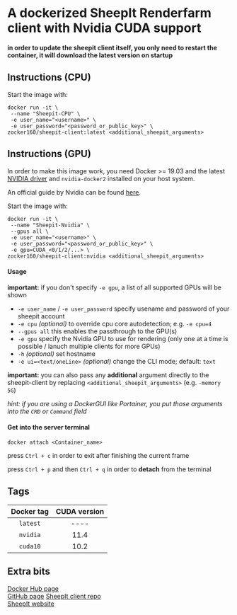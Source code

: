 # A dockerized SheepIt Renderfarm client with Nvidia CUDA support

**in order to update the sheepit client itself, you only need to restart the container, it will download the latest version on startup**

## Instructions (CPU)

Start the image with:
```
docker run -it \
 --name "Sheepit-CPU" \
 -e user_name="<username>" \
 -e user_password="<password_or_public_key>" \
zocker160/sheepit-client:latest <additional_sheepit_arguments>
```

## Instructions (GPU)

In order to make this image work, you need Docker >= 19.03 and the latest [NVIDIA driver](https://github.com/NVIDIA/nvidia-docker/wiki/Frequently-Asked-Questions#how-do-i-install-the-nvidia-driver) and `nvidia-docker2` installed on your host system.

An official guide by Nvidia can be found [here](https://docs.nvidia.com/datacenter/cloud-native/container-toolkit/install-guide.html#installing-on-ubuntu-and-debian).

Start the image with:

```
docker run -it \
 --name "Sheepit-Nvidia" \
 --gpus all \
 -e user_name="<username>" \
 -e user_password="<password_or_public_key>" \
 -e gpu=CUDA_<0/1/2/...> \
zocker160/sheepit-client:nvidia <additional_sheepit_arguments>
```

#### Usage

**important:** if you don't specify `-e gpu`,  a list of all supported GPUs will be shown

- `-e user_name` / `-e user_password` specify usename and password of your sheepit account
- `-e cpu` *(optional)* to override cpu core autodetection; e.g. `-e cpu=4`
- `--gpus all` this enables the passthrough to the GPU(s)
- `-e gpu` specify the Nvidia GPU to use for rendering (only one at a time is possible / lanuch multiple clients for more GPUs)
- `-h` *(optional)* set hostname
- `-e ui=<text/oneLine>` *(optional)* change the CLI mode; default: `text`

**important:** you can also pass any **additional** argument directly to the sheepit-client by replacing `<additional_sheepit_arguments>` (e.g. `-memory 5G`)

*hint: if you are using a DockerGUI like Portainer, you put those arguments into the `CMD` or `Command` field*

#### Get into the server terminal

```
docker attach <Container_name>
```

press `Ctrl + c` in order to exit after finishing the current frame

press `Ctrl + p` and then `Ctrl + q` in order to **detach** from the terminal

## Tags

| Docker tag | CUDA version |
|:----------:|:------------:|
| `latest`   | ----         |
| `nvidia`   | 11.4         |
| `cuda10`   | 10.2         |

## Extra bits

[Docker Hub page](https://hub.docker.com/repository/docker/zocker160/sheepit-client)  
[GitHub page](https://github.com/zocker-160/sheepit-docker)
[SheepIt client repo](https://gitlab.com/sheepitrenderfarm/client/)  
[SheepIt website](https://www.sheepit-renderfarm.com/)
